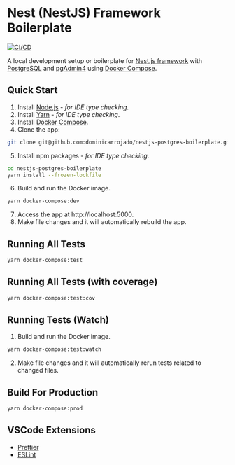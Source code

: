 # Nest (NestJS) Framework Boilerplate

[![CI/CD](https://github.com/dominicarrojado/nestjs-postgres-boilerplate/actions/workflows/ci.yml/badge.svg)](https://github.com/dominicarrojado/nestjs-postgres-boilerplate/actions/workflows/ci.yml)

A local development setup or boilerplate for [Nest.js framework](https://nestjs.com/) with [PostgreSQL](https://www.postgresql.org/) and [pgAdmin4](https://www.pgadmin.org/) using [Docker Compose](https://docs.docker.com/compose/).

## Quick Start

1. Install [Node.js](https://nodejs.org/en/download/) - _for IDE type checking_.
2. Install [Yarn](https://yarnpkg.com/lang/en/docs/install/) - _for IDE type checking_.
3. Install [Docker Compose](https://docs.docker.com/compose/install/).
4. Clone the app:

```bash
git clone git@github.com:dominicarrojado/nestjs-postgres-boilerplate.git
```

5. Install npm packages - _for IDE type checking_.

```bash
cd nestjs-postgres-boilerplate
yarn install --frozen-lockfile
```

6. Build and run the Docker image.

```bash
yarn docker-compose:dev
```

7. Access the app at http://localhost:5000.
8. Make file changes and it will automatically rebuild the app.

## Running All Tests

```bash
yarn docker-compose:test
```

## Running All Tests (with coverage)

```bash
yarn docker-compose:test:cov
```

## Running Tests (Watch)

1. Build and run the Docker image.

```bash
yarn docker-compose:test:watch
```

2. Make file changes and it will automatically rerun tests related to changed files.

## Build For Production

```bash
yarn docker-compose:prod
```

## VSCode Extensions

- [Prettier](https://marketplace.visualstudio.com/items?itemName=esbenp.prettier-vscode)
- [ESLint](https://marketplace.visualstudio.com/items?itemName=dbaeumer.vscode-eslint)
